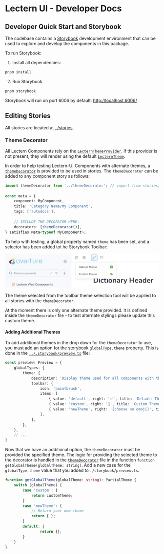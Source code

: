 # Lectern UI - Developer Docs

## Developer Quick Start and Storybook 

The codebase contains a [Storybook](https://storybook.js.org/) development environment that can be used to explore and develop the components in this package.

To run Storybook:

1. Install all dependencies:

```sh
pnpm install
```

2. Run Storybook

```sh
pnpm storybook
```

Storybook will run on port 6006 by default: [http://localhost:6006/](http://localhost:6006/)

## Editing Stories

All stories are located at [../stories](../stories).

### Theme Decorator

All Lectern Components rely on the [`LecternThemeProvider`](../src/theme/ThemeContext.tsx). If this provider is not present, they will render using the default [`LecternTheme`](../src/theme/index.ts).

In order to help testing Lectern-UI Components with alternate themes, a [`themeDecorator`](../stories//themeDecorator.tsx) is provided to be used in stories. The `themeDecorator` can be added to any component story as follows:

```ts
import themeDecorator from '../themeDecorator'; // import from stories/themeDecorator.tsx

const meta = {
	component: MyComponent,
	title: 'Category Name/My Component',
	tags: ['autodocs'],

	// INCLUDE THE DECORATOR HERE:
	decorators: [themeDecorator()],
} satisfies Meta<typeof MyComponent>;
```

To help with testing, a global property named `theme` has been set, and a selector has been added tot he Storybook Toolbar:

![Storybook Global Theme Selector Toolbar](./images/global-theme-selector.png)

The theme selected from the toolbar theme selection tool will be applied to all stories with the `themeDecorator`.

At the moment there is only one alternate theme provided. It is defined inside the `themeDecorator` file - to test alternate stylings please update this custom theme.


#### Adding Additional Themes
To add additional themes in the drop down for the `themeDecorator` to use, you must add an option for the storybook `globalType.theme` property. This is done in the [`../.storybook/preview.ts`](../.storybook/preview.ts) file:

```ts
const preview: Preview = {
	globalTypes: {
		theme: {
			description: 'Display theme used for all components with the themeDecorator.',
			toolbar: {
				icon: 'paintbrush',
				items: [
					{ value: 'default', right: '✅', title: 'Default Theme' },
					{ value: 'custom', right: '🎨', title: 'Custom Theme' },
					{ value: 'newTheme', right: '{choose an emoji}', title: 'Your New Theme' },
				],
			},
		},
	},
	// ...
}
```

Now that we have an additional option, the `themeDecorator` must be provided the specified theme. The logic for providing the selected theme to the decorator is handled in the [`themeDecorator`](../stories/themeDecorator.tsx) file in the function `function getGlobalTheme(globalTheme: string)`. Add a new case for the `globalType.theme` value that you added to `./storybook/preview.ts`.

```ts
function getGlobalTheme(globalTheme: string): PartialTheme {
	switch (globalTheme) {
		case 'custom': {
			return customTheme;
		}
		case 'newTheme': {
			// Return your new theme
			return { };
		}
		default: {
				return {};
		}
	}
}
```